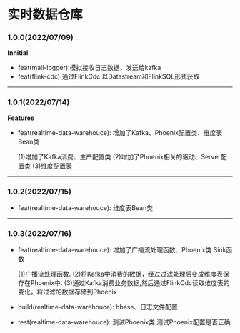 # 实时数据仓库

### 1.0.0(2022/07/09)

**Innitial** 

- feat(mall-logger):模拟接收日志数据，发送给kafka
- feat(flink-cdc):通过FlinkCdc 以Datastream和FlinkSQL形式获取

---



### **1.0.1(2022/07/14)**

 **Features**

- feat(realtime-data-warehouce): 增加了Kafka、Phoenix配置类、维度表Bean类

  (1)增加了Kafka消费、生产配置类
  (2)增加了Phoenix相关的驱动、Server配置类
  (3)维度配置表

---



### **1.0.2(2022/07/15)**

- feat(realtime-data-warehouce): 维度表Bean类

---



### **1.0.3(2022/07/16)**

- feat(realtime-data-warehouce): 增加了广播流处理函数、Phoenix类 Sink函数

  (1)广播流处理函数.
  (2)将Kafka中消费的数据，经过过滤处理后变成维度表保存在Phoenix中.
  (3)通过Kafka消费业务数据,然后通过FlinkCdc读取维度表的变化，将过滤的数据存储到Phoenix

- build(realtime-data-warehouce): hbase、日志文件配置
- test(realtime-data-warehouce): 测试Phoenix类
  测试Phoenix配置是否正确